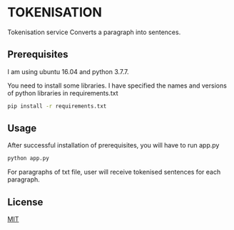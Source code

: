 # TOKENISATION

Tokenisation service Converts a paragraph into sentences.

## Prerequisites

I am using ubuntu 16.04 and python 3.7.7.

You need to install some libraries. I have specified the names and versions of python libraries in requirements.txt
```bash
pip install -r requirements.txt
```
## Usage
After successful installation of prerequisites, you will have to run app.py

```bash
python app.py
```
For paragraphs of txt file, user will receive tokenised sentences for each paragraph.

## License
[MIT](https://choosealicense.com/licenses/mit/)
